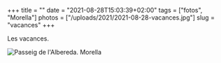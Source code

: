 +++
title = ""
date = "2021-08-28T15:03:39+02:00"
tags = ["fotos", "Morella"]
photos = ["/uploads/2021/2021-08-28-vacances.jpg"]
slug = "vacances"
+++

Les vacances.

<img alt="Passeig de l'Albereda. Morella" src="/uploads/2021/2021-08-28-vacances.jpg">
